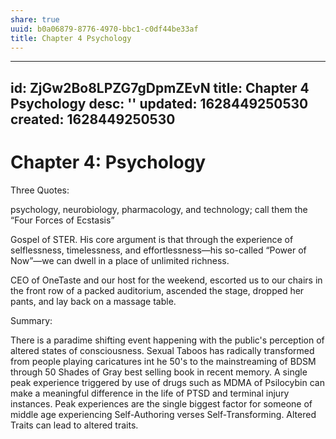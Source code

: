 ```yaml
---
share: true
uuid: b0a06879-8776-4970-bbc1-c0df44be33af
title: Chapter 4 Psychology
---
```

---
id: ZjGw2Bo8LPZG7gDpmZEvN
title: Chapter 4 Psychology
desc: ''
updated: 1628449250530
created: 1628449250530
---
# Chapter 4: Psychology
Three Quotes:

psychology, neurobiology, pharmacology, and technology; call them the “Four Forces of Ecstasis”

Gospel of STER. His core argument is that through the experience of selflessness, timelessness, and effortlessness—his so-called “Power of Now”—we can dwell in a place of unlimited richness.

CEO of OneTaste and our host for the weekend, escorted us to our chairs in the front row of a packed auditorium, ascended the stage, dropped her pants, and lay back on a massage table.

Summary:

There is a paradime shifting event happening with the public's perception of altered states of consciousness. Sexual Taboos has radically transformed from people playing caricatures int he 50's to the mainstreaming of BDSM through 50 Shades of Gray best selling book in recent memory. A single peak experience triggered by use of drugs such as MDMA of Psilocybin can make a meaningful difference in the life of PTSD and terminal injury instances. Peak experiences are the single biggest factor for someone of middle age experiencing Self-Authoring verses Self-Transforming. Altered Traits can lead to altered traits.
